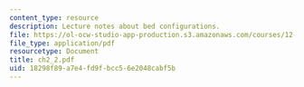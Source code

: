 ```yaml
---
content_type: resource
description: Lecture notes about bed configurations.
file: https://ol-ocw-studio-app-production.s3.amazonaws.com/courses/12-110-sedimentary-geology-spring-2007/18298f89a7e4fd9fbcc56e2048cabf5b_ch2_2.pdf
file_type: application/pdf
resourcetype: Document
title: ch2_2.pdf
uid: 18298f89-a7e4-fd9f-bcc5-6e2048cabf5b
---
```

